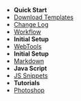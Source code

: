 - **<i class="fas fa-paper-plane"></i> Quick Start**
- [Download Templates](quickstart.md)
- [Change Log](changelog.md)
- [Workflow](workflow.md)
- **<i class="fas fa-link"></i> Initial Setup**
- [WebTools](webtools.md)
- **<i class="fas fa-terminal"></i> Initial Setup**
- [Markdown](markdown.md)
- **<i class="fas fa-java"></i> Java Script**
- [JS Snippets](jssnippets.md)
- **<i class="fas fa-graduation-cap"></i> Tutorials**
- [Photoshop](tutorials-photoshop.md)
